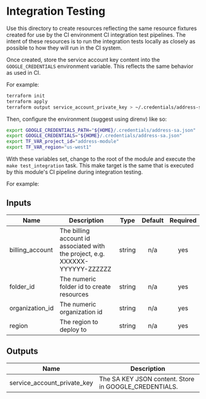 # Integration Testing

Use this directory to create resources reflecting the same resource fixtures
created for use by the CI environment CI integration test pipelines.  The intent
of these resources is to run the integration tests locally as closely as
possible to how they will run in the CI system.

Once created, store the service account key content into the
`GOOGLE_CREDENTIALS` environment variable.  This reflects the same behavior as
used in CI.

For example:

```bash
terraform init
terraform apply
terraform output service_account_private_key > ~/.credentials/address-sa.json
```

Then, configure the environment (suggest using direnv) like so:

```bash
export GOOGLE_CREDENTIALS_PATH="${HOME}/.credentials/address-sa.json"
export GOOGLE_CREDENTIALS="${HOME}/.credentials/address-sa.json"
export TF_VAR_project_id="address-module"
export TF_VAR_region="us-west1"
```

With these variables set, change to the root of the module and execute the `make test_integration` task.
This make target is the same that is executed by this module's CI pipeline during integration testing.

For example:

[^]: (autogen_docs_start)

## Inputs

| Name | Description | Type | Default | Required |
|------|-------------|:----:|:-----:|:-----:|
| billing\_account | The billing account id associated with the project, e.g. XXXXXX-YYYYYY-ZZZZZZ | string | n/a | yes |
| folder\_id | The numeric folder id to create resources | string | n/a | yes |
| organization\_id | The numeric organization id | string | n/a | yes |
| region | The region to deploy to | string | n/a | yes |

## Outputs

| Name | Description |
|------|-------------|
| service\_account\_private\_key | The SA KEY JSON content.  Store in GOOGLE_CREDENTIALS. |

[^]: (autogen_docs_end)
